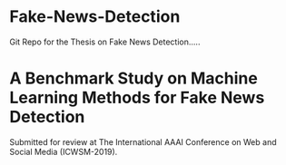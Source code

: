 # Fake-News-Detection
Git Repo for the Thesis on Fake News Detection.....

# A Benchmark Study on Machine Learning Methods for Fake News Detection
Submitted for review at The International AAAI Conference on Web and Social Media (ICWSM-2019).

